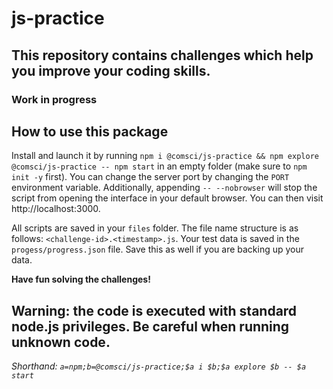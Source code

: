 # js-practice
This repository contains challenges which help you improve your coding skills.
--

### Work in progress

**How to use this package**
--
Install and launch it by running `npm i @comsci/js-practice && npm explore @comsci/js-practice -- npm start` in an empty folder (make sure to `npm init -y` first). You can change the server port by changing the `PORT` environment variable. Additionally, appending `-- --nobrowser` will stop the script from opening the interface in your default browser. You can then visit http://localhost:3000.

All scripts are saved in your `files` folder. The file name structure is as follows: `<challenge-id>.<timestamp>.js`.
Your test data is saved in the `progess/progress.json` file. Save this as well if you are backing up your data.

**Have fun solving the challenges!**

Warning: the code is executed with standard node.js privileges. Be careful when running unknown code.
--

_Shorthand: `a=npm;b=@comsci/js-practice;$a i $b;$a explore $b -- $a start`_
